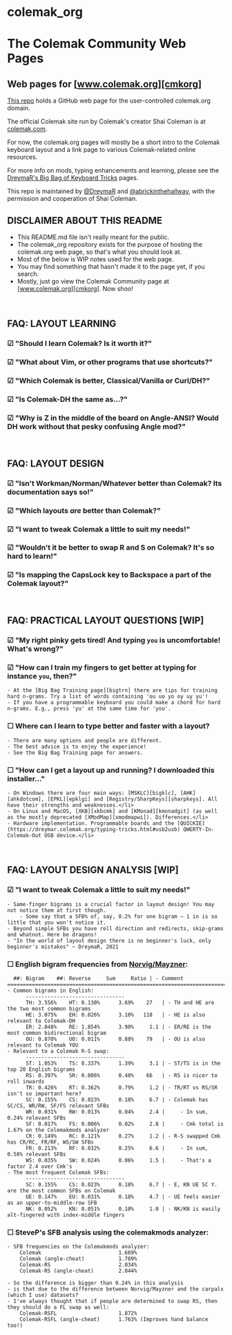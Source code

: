 # colemak_org

The Colemak Community Web Pages
===============================

Web pages for [www.colemak.org][cmkorg]
---------------------------------------

[This repo][cmkgit] holds a GitHub web page for the user-controlled colemak.org domain.

The official Colemak site run by Colemak's creator Shai Coleman is at [colemak.com][cmkcom].

For now, the colemak.org pages will mostly be a short intro to the Colemak keyboard layout and a link page to various Colemak-related online resources.

For more info on mods, typing enhancements and learning, please see the [DreymaR's Big Bag of Keyboard Tricks][bigbag] pages.

This repo is maintained by [@DreymaR][@dreym] and [@abrickinthehallway][@abith], with the permission and cooperation of Shai Coleman.
<br>

DISCLAIMER ABOUT THIS README
----------------------------

- This README.md file isn't really meant for the public. 
- The colemak_org repository exists for the purpose of hosting the colemak.org web page, so that's what you should look at. 
- Most of the below is WIP notes used for the web page. 
- You may find something that hasn't made it to the page yet, if you search. 
- Mostly, just go view the Colemak Community page at [www.colemak.org][cmkorg]. Now shoo!
<br>

FAQ: LAYOUT LEARNING
--------------------

### ☑ "Should I learn Colemak? Is it worth it?"
### ☑ "What about Vim, or other programs that use shortcuts?"
### ☑ "Which Colemak is better, Classical/Vanilla or Curl/DH?"
### ☑ "Is Colemak-DH the same as...?"
### ☑ "Why is Z in the middle of the board on Angle-ANSI? Would DH work without that pesky confusing Angle mod?"
<br>

FAQ: LAYOUT DESIGN
------------------

### ☑ "Isn't Workman/Norman/Whatever better than Colemak? Its documentation says so!"
### ☑ "Which layouts _are_ better than Colemak?"
### ☑ "I want to tweak Colemak a little to suit my needs!"
### ☑ "Wouldn't it be better to swap R and S on Colemak? It's so hard to learn!"
### ☑ "Is mapping the CapsLock key to Backspace a part of the Colemak layout?"
<br>

FAQ: PRACTICAL LAYOUT QUESTIONS [WIP]
-------------------------------------

### ☑ "My right pinky gets tired! And typing `you` is uncomfortable! What's wrong?"
### ☑ "How can I train my fingers to get better at typing for instance `you`, then?"
	- At the [Big Bag Training page][bigtrn] there are tips for training hard n-grams. Try a list of words containing 'ou uo yo oy uy yu'!
	- If you have a programmable keyboard you could make a chord for hard n-grams. E.g., press 'yu' at the same time for 'you'.

### ☐ Where can I learn to type better and faster with a layout?
	- There are many options and people are different.
	- The best advice is to enjoy the experience!
	- See the Big Bag Training page for answers.

### ☐ "How can I get a layout up and running? I downloaded this installer..."
	- On Windows there are four main ways: [MSKLC][bigklc], [AHK][ahkdotcom], [EPKL][epklgi] and [Registry/SharpKeys][sharpkeys]. All have their strengths and weaknesses.</li>
	- On Linux and MacOS, [XKB][xkbcmk] and [KMonad][kmonadgit] (as well as the mostly deprecated [XModMap][xmodmapwi]). Differences.</li>
	- Hardware implementation. Programmable boards and the [QUICKIE](https://dreymar.colemak.org/typing-tricks.html#usb2usb) QWERTY-In-Colemak-Out USB device.</li>
<br>

FAQ: LAYOUT DESIGN ANALYSIS [WIP]
---------------------------------

### ☑ "I want to tweak Colemak a little to suit my needs!"
	- Same-finger bigrams is a crucial factor in layout design! You may not notice them at first though.
		- Some say that a SFB% of, say, 0.2% for one bigram – 1 in is so little that you won't notice it.
	- Beyond simple SFBs you have roll direction and redirects, skip-grams and whatnot. Here be dragons!
	- "In the world of layout design there is no beginner's luck, only beginner's mistakes" ~ DreymaR, 2021

### ☐ English bigram frequencies from [Norvig/Mayzner](https://blogs.sas.com/content/iml/files/2014/09/bigrams.txt):
	  ##: Bigram	##: Reverse 	Sum  	Ratio | - Comment
	=======================================================================================================
	- Common bigrams in English:
		  --------------------------------
		  TH: 3.556%	HT: 0.130%  	3.69%	 27   | - TH and HE are the two most common bigrams
		  HE: 3.075%	EH: 0.026%  	3.10%	118   | - HE is also relevant to Colemak-DH
		  ER: 2.048%	RE: 1.854%  	3.90%	  1.1 | - ER/RE is the most common bidirectional bigram
		  OU: 0.870%	UO: 0.011%  	0.88%	 79   | - OU is also relevant to Colemak YOU
	- Relevant to a Colemak R-S swap:
		  --------------------------------
		  ST: 1.053%	TS: 0.337%  	1.39%	  3.1 | - ST/TS is in the top 20 English bigrams
		  RS: 0.397%	SR: 0.006%  	0.40%	 66   | - RS is nicer to roll inwards
		  TR: 0.426%	RT: 0.362%  	0.79%	  1.2 | - TR/RT vs RS/SR isn't so important here?
		  SC: 0.155%	CS: 0.023%  	0.18%	  6.7 | - Colemak has SC/CS, WR/RW, SF/FS relevant SFBs
		  WR: 0.031%	RW: 0.013%  	0.04%	  2.4 |     - In sum, 0.24% relevant SFBs
		  SF: 0.017%	FS: 0.006%  	0.02%	  2.8 |     - Cmk total is 1.67% on the Colemakmods analyzer
		  CR: 0.149%	RC: 0.121%  	0.27%	  1.2 | - R-S swapped Cmk has CR/RC, FR/RF, WS/SW SFBs
		  FR: 0.213%	RF: 0.032%  	0.25%	  6.6 |     - In sum, 0.58% relevant SFBs
		  WS: 0.035%	SW: 0.024%  	0.06%	  1.5 |     - That's a factor 2.4 over Cmk's
	- The most frequent Colemak SFBs:
		  --------------------------------
		  SC: 0.155%	CS: 0.023%  	0.18%	  6.7 | - E, KN UE SC Y. are the most common SFBs on Colemak
		  UE: 0.147%	EU: 0.031%  	0.18%	  4.7 | - UE feels easier as an upper-to-middle-row SFB
		  NK: 0.052%	KN: 0.051%  	0.10%	  1.0 | - NK/KN is easily alt-fingered with index-middle fingers

### ☐ SteveP's SFB analysis using the colemakmods analyzer:
	- SFB frequencies on the Colemakmods analyzer:
		Colemak                     	1.669%
		Colemak (angle-cheat)       	1.789%
		Colemak-RS                  	2.034%
		Colemak-RS (angle-cheat)    	2.044% 
		
	- So the difference is bigger than 0.24% in this analysis
	- is that due to the difference between Norvig/Mayzner and the carpalx (which I use) datasets?
	- I've always thought that if people are determined to swap RS, then they should do a FL swap as well:
		Colemak-RSFL                	1.872%
		Colemak-RSFL (angle-cheat)  	1.763% (Improves hand balance too!)


[cmkgit]:	https://github.com/DreymaR/colemak_org (The GitHub address of this site)
[cmkorg]:	https://www.colemak.org (colemak.org - this site)
[cmkcom]:	https://www.colemak.com (The official colemak.com site)
[bigbag]:	https://dreymar.colemak.org (DreymaR's Big Bag of Keyboard Tricks)
[epklgi]:	https://github.com/DreymaR/BigBagKbdTrixPKL (DreymaR's EPKL program for Windows)

[cmkdes]:	https://colemak.com/Design (Link to the design article on the official Colemak site)
[desfaq]:	https://colemak.com/Design_FAQ (Link to the design FAQ on the official Colemak site)
[bigtrn]:	https://dreymar.colemak.org/training.html (Training page of DreymaR's Big Bag)
[bigext]:	https://dreymar.colemak.org/layers-extend.html (Extend page of DreymaR's Big Bag site)
[bigklc]:	https://github.com/DreymaR/BigBagKbdTrixPKL/tree/master/Other/MSKLC (DreymaR on MSKLC layout installs)
[xkbcmk]:	https://forum.colemak.com/topic/1438-dreymars-big-bag-of-keyboard-tricks-linuxxkb-files-included/ (The XKB Big Bag Forum post)
[bigxkb]:	https://github.com/DreymaR/BigBagKbdTrixXKB (DreymaR's Big Bag for XKB at GitHub)

[kmonadgit]: 	https://github.com/kmonad/kmonad (The GitHub address for KMonad)
[sharpkeys]: 	https://github.com/randyrants/sharpkeys (The GitHub address for SharpKeys)
[xmodmapwi]: 	https://wiki.archlinux.org/title/Xmodmap (Arch Wiki page for Xmodmap)
[ahkdotcom]: 	https://www.autohotkey.com/ (The official AutoHotKey site)

[@dreym]: https://github.com/DreymaR (DreymaR @ GitHub)
[@abith]: https://github.com/abrickinthehallway (abrickinthehallway @ GitHub)
